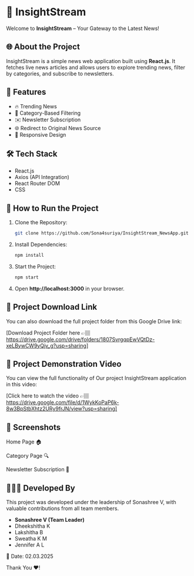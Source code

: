 # 📰 InsightStream

Welcome to **InsightStream** – Your Gateway to the Latest News!

## 🌐 About the Project
InsightStream is a simple news web application built using **React.js**. It fetches live news articles and allows users to explore trending news, filter by categories, and subscribe to newsletters.

## 🔑 Features
- 🔥 Trending News
- 📌 Category-Based Filtering
- ✉️ Newsletter Subscription
- 🌐 Redirect to Original News Source
- 📱 Responsive Design

## 🛠️ Tech Stack
- React.js
- Axios (API Integration)
- React Router DOM
- CSS

## 🚀 How to Run the Project
1. Clone the Repository:
   ```bash
   git clone https://github.com/Sona4suriya/InsightStream_NewsApp.git
   ```
2. Install Dependencies:
   ```bash
   npm install
   ```
3. Start the Project:
   ```bash
   npm start
   ```
4. Open **http://localhost:3000** in your browser.

## 🔗 Project Download Link

You can also download the full project folder from this Google Drive link:

[Download Project Folder here 👉🏽 https://drive.google.com/drive/folders/1807SvrgqpEwVQtDz-xeLBywCW9yQjv_g?usp=sharing]


## 🎥 Project Demonstration Video

You can view the full functionality of Our project InsightStream application in this video:

[Click here to watch the video 👉🏽 https://drive.google.com/file/d/1WykKoPaP6k-8w3BpStbXhtz2URy9frJN/view?usp=sharing]

## 📸 Screenshots

Home Page 🏠

Category Page 🔍

Newsletter Subscription 📧

## 👩🏽‍💻 Developed By
This project was developed under the leadership of Sonashree V, with valuable contributions from all team members.

- **Sonashree V (Team Leader)**
- Dheekshitha K
- Lakshitha B
- Sweatha K M
- Jennifer A L

📅 Date: 02.03.2025

Thank You ❤️!

